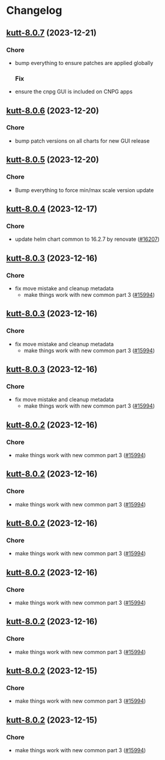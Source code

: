 # Changelog



## [kutt-8.0.7](https://github.com/truecharts/charts/compare/kutt-8.0.6...kutt-8.0.7) (2023-12-21)

### Chore

- bump everything to ensure patches are applied globally
  
  ### Fix

- ensure the cnpg GUI is included on CNPG apps
  
  


## [kutt-8.0.6](https://github.com/truecharts/charts/compare/kutt-8.0.5...kutt-8.0.6) (2023-12-20)

### Chore

- bump patch versions on all charts for new GUI release
  
  


## [kutt-8.0.5](https://github.com/truecharts/charts/compare/kutt-8.0.4...kutt-8.0.5) (2023-12-20)

### Chore

- Bump everything to force min/max scale version update
  
  


## [kutt-8.0.4](https://github.com/truecharts/charts/compare/kutt-8.0.3...kutt-8.0.4) (2023-12-17)

### Chore

- update helm chart common to 16.2.7 by renovate ([#16207](https://github.com/truecharts/charts/issues/16207))
  
  


## [kutt-8.0.3](https://github.com/truecharts/charts/compare/kutt-7.0.3...kutt-8.0.3) (2023-12-16)

### Chore

- fix move mistake and cleanup metadata
  - make things work with new common part 3 ([#15994](https://github.com/truecharts/charts/issues/15994))
  
  


## [kutt-8.0.3](https://github.com/truecharts/charts/compare/kutt-7.0.3...kutt-8.0.3) (2023-12-16)

### Chore

- fix move mistake and cleanup metadata
  - make things work with new common part 3 ([#15994](https://github.com/truecharts/charts/issues/15994))
  
  


## [kutt-8.0.3](https://github.com/truecharts/charts/compare/kutt-7.0.3...kutt-8.0.3) (2023-12-16)

### Chore

- fix move mistake and cleanup metadata
  - make things work with new common part 3 ([#15994](https://github.com/truecharts/charts/issues/15994))
  
  


## [kutt-8.0.2](https://github.com/truecharts/charts/compare/kutt-7.0.3...kutt-8.0.2) (2023-12-16)

### Chore

- make things work with new common part 3 ([#15994](https://github.com/truecharts/charts/issues/15994))
  
  


## [kutt-8.0.2](https://github.com/truecharts/charts/compare/kutt-7.0.3...kutt-8.0.2) (2023-12-16)

### Chore

- make things work with new common part 3 ([#15994](https://github.com/truecharts/charts/issues/15994))
  
  


## [kutt-8.0.2](https://github.com/truecharts/charts/compare/kutt-7.0.3...kutt-8.0.2) (2023-12-16)

### Chore

- make things work with new common part 3 ([#15994](https://github.com/truecharts/charts/issues/15994))
  
  


## [kutt-8.0.2](https://github.com/truecharts/charts/compare/kutt-7.0.3...kutt-8.0.2) (2023-12-16)

### Chore

- make things work with new common part 3 ([#15994](https://github.com/truecharts/charts/issues/15994))
  
  


## [kutt-8.0.2](https://github.com/truecharts/charts/compare/kutt-7.0.3...kutt-8.0.2) (2023-12-16)

### Chore

- make things work with new common part 3 ([#15994](https://github.com/truecharts/charts/issues/15994))
  
  


## [kutt-8.0.2](https://github.com/truecharts/charts/compare/kutt-7.0.3...kutt-8.0.2) (2023-12-15)

### Chore

- make things work with new common part 3 ([#15994](https://github.com/truecharts/charts/issues/15994))
  
  


## [kutt-8.0.2](https://github.com/truecharts/charts/compare/kutt-7.0.3...kutt-8.0.2) (2023-12-15)

### Chore

- make things work with new common part 3 ([#15994](https://github.com/truecharts/charts/issues/15994))
  
  